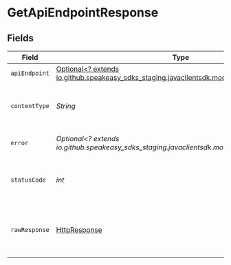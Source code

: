 # GetApiEndpointResponse


## Fields

| Field                                                                                                                              | Type                                                                                                                               | Required                                                                                                                           | Description                                                                                                                        |
| ---------------------------------------------------------------------------------------------------------------------------------- | ---------------------------------------------------------------------------------------------------------------------------------- | ---------------------------------------------------------------------------------------------------------------------------------- | ---------------------------------------------------------------------------------------------------------------------------------- |
| `apiEndpoint`                                                                                                                      | [Optional<? extends io.github.speakeasy_sdks_staging.javaclientsdk.models.shared.ApiEndpoint>](../../models/shared/ApiEndpoint.md) | :heavy_minus_sign:                                                                                                                 | OK                                                                                                                                 |
| `contentType`                                                                                                                      | *String*                                                                                                                           | :heavy_check_mark:                                                                                                                 | HTTP response content type for this operation                                                                                      |
| `error`                                                                                                                            | *Optional<? extends io.github.speakeasy_sdks_staging.javaclientsdk.models.errors.Error>*                                           | :heavy_minus_sign:                                                                                                                 | Default error response                                                                                                             |
| `statusCode`                                                                                                                       | *int*                                                                                                                              | :heavy_check_mark:                                                                                                                 | HTTP response status code for this operation                                                                                       |
| `rawResponse`                                                                                                                      | [HttpResponse<InputStream>](https://docs.oracle.com/en/java/javase/11/docs/api/java.net.http/java/net/http/HttpResponse.html)      | :heavy_check_mark:                                                                                                                 | Raw HTTP response; suitable for custom response parsing                                                                            |